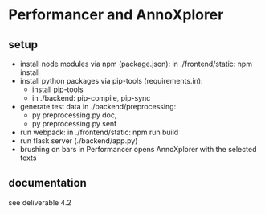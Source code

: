 # Performancer and AnnoXplorer

## setup
- install node modules via npm (package.json): in ./frontend/static: npm install
- install python packages via pip-tools  (requirements.in):
    - install pip-tools
    - in ./backend: pip-compile, pip-sync
- generate test data in ./backend/preprocessing: 
    - py preprocessing.py doc,
    - py preprocessing.py sent
- run webpack: in ./frontend/static: npm run build
- run flask server (./backend/app.py)
- brushing on bars in Performancer opens AnnoXplorer with the selected texts

## documentation
see deliverable 4.2